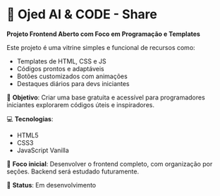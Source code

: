 # 🧠 Ojed AI & CODE - Share

**Projeto Frontend Aberto com Foco em Programação e Templates**

Este projeto é uma vitrine simples e funcional de recursos como:
- Templates de HTML, CSS e JS
- Códigos prontos e adaptáveis
- Botões customizados com animações
- Destaques diários para devs iniciantes

🎯 **Objetivo**: Criar uma base gratuita e acessível para programadores iniciantes explorarem códigos úteis e inspiradores.

💻 **Tecnologias**:
- HTML5
- CSS3
- JavaScript Vanilla

🚀 **Foco inicial**: Desenvolver o frontend completo, com organização por seções. Backend será estudado futuramente.

🔐 **Status**: Em desenvolvimento
